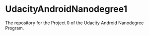 # UdacityAndroidNanodegree1
The repository for the Project 0 of the Udacity Android Nanodegree Program. 
